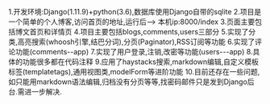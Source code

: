 1.开发环境:Django(1.11.9)+python(3.6),数据库使用Django自带的sqlite
2.项目是一个简单的个人博客,访问首页的地址,运行后--> 本机ip:8000/index
3.页面主要包括博文首页和详情页
4.项目主要包括blogs,comments,users三部分
5.实现了分类,高亮搜索(whoosh引擎,结巴分词),分页(Paginator),RSS订阅等功能
6.实现了评论功能(comments--app)
7.实现了用户登录,注销,改密等功能(users---app)
8.具体的功能很多都在代码注释
9.应用了haystacks搜索,markdown编辑,自定义模板标签(templatetags),通用视图类,modelForm等进阶功能
10.目前还存在一些问题,如只能用markdown语法编辑,归档没有分页等等,找密码邮件只是发到Django后台.需进一步解决.